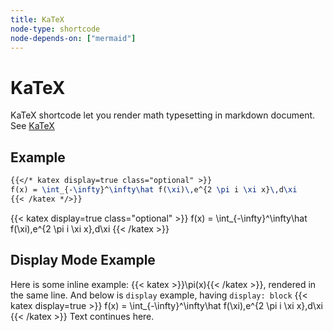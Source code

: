 ```yaml
---
title: KaTeX
node-type: shortcode
node-depends-on: ["mermaid"]
---
```

# KaTeX

KaTeX shortcode let you render math typesetting in markdown document. See [KaTeX](https://katex.org/)

## Example

<div class="book-columns flex flex-wrap">
  <div class="flex-even markdown-inner">

```latex
{{</* katex display=true class="optional" >}}
f(x) = \int_{-\infty}^\infty\hat f(\xi)\,e^{2 \pi i \xi x}\,d\xi
{{< /katex */>}}
```

  </div>
  <div class="flex-even markdown-inner">

{{< katex display=true class="optional" >}}
f(x) = \int_{-\infty}^\infty\hat f(\xi)\,e^{2 \pi i \xi x}\,d\xi
{{< /katex >}}

  </div>
</div>

## Display Mode Example

Here is some inline example: {{< katex >}}\pi(x){{< /katex >}}, rendered in the same line. And below is `display` example, having `display: block`
{{< katex display=true >}}
f(x) = \int_{-\infty}^\infty\hat f(\xi)\,e^{2 \pi i \xi x}\,d\xi
{{< /katex >}}
Text continues here.
